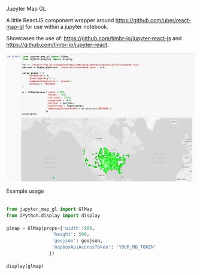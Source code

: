 Jupyter Map GL 

A little ReactJS component wrapper around https://github.com/uber/react-map-gl for use within a jupyter notebook. 

Showcases the use of: https://github.com/timbr-io/jupyter-react-js and https://github.com/timbr-io/jupyter-react. 

<img src="./resources/map.gif" />

Example usage 

```python

from jupyter_map_gl import GlMap
from IPython.display import display

glmap = GlMap(props={'width':900, 
                 'height': 500,
                 'geojson': geojson, 
                 'mapboxApiAccessToken': 'YOUR_MB_TOKEN'
                })

display(glmap)
```
